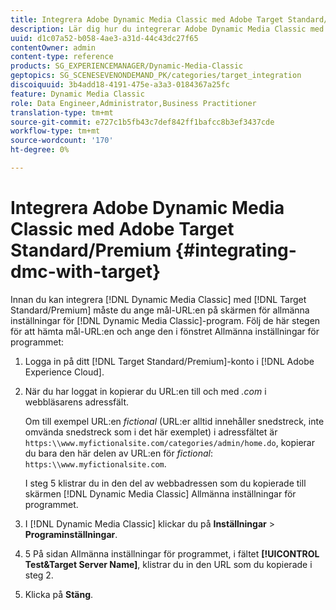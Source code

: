 ```yaml
---
title: Integrera Adobe Dynamic Media Classic med Adobe Target Standard/Premium
description: Lär dig hur du integrerar Adobe Dynamic Media Classic med Adobe Target Standard/Premium.
uuid: d1c07a52-b058-4ae3-a31d-44c43dc27f65
contentOwner: admin
content-type: reference
products: SG_EXPERIENCEMANAGER/Dynamic-Media-Classic
geptopics: SG_SCENESEVENONDEMAND_PK/categories/target_integration
discoiquuid: 3b4add18-4191-475e-a3a3-0184367a25fc
feature: Dynamic Media Classic
role: Data Engineer,Administrator,Business Practitioner
translation-type: tm+mt
source-git-commit: e727c1b5fb43c7def842ff1bafcc8b3ef3437cde
workflow-type: tm+mt
source-wordcount: '170'
ht-degree: 0%

---
```



# Integrera Adobe Dynamic Media Classic med Adobe Target Standard/Premium {#integrating-dmc-with-target}

Innan du kan integrera [!DNL Dynamic Media Classic] med [!DNL Target Standard/Premium] måste du ange mål-URL:en på skärmen för allmänna inställningar för [!DNL Dynamic Media Classic]-program. Följ de här stegen för att hämta mål-URL:en och ange den i fönstret Allmänna inställningar för programmet:

1. Logga in på ditt [!DNL Target Standard/Premium]-konto i [!DNL Adobe Experience Cloud].
1. När du har loggat in kopierar du URL:en till och med *.com* i webbläsarens adressfält.

   Om till exempel URL:en *fictional* (URL:er alltid innehåller snedstreck, inte omvända snedstreck som i det här exemplet) i adressfältet är `https:\\www.myfictionalsite.com/categories/admin/home.do`, kopierar du bara den här delen av URL:en för *fictional*: `https:\\www.myfictionalsite.com`.

   I steg 5 klistrar du in den del av webbadressen som du kopierade till skärmen [!DNL Dynamic Media Classic] Allmänna inställningar för programmet.

1. I [!DNL Dynamic Media Classic] klickar du på **Inställningar** > **Programinställningar**.
1. 5 På sidan Allmänna inställningar för programmet, i fältet **[!UICONTROL Test&Target Server Name]**, klistrar du in den URL som du kopierade i steg 2.
1. Klicka på **Stäng**.

